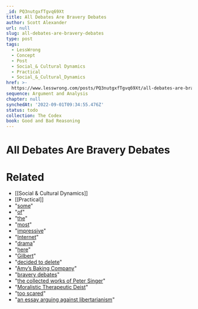 ```yaml
---
_id: PQ3nutgxfTgvq69Xt
title: All Debates Are Bravery Debates
author: Scott Alexander
url: null
slug: all-debates-are-bravery-debates
type: post
tags:
  - LessWrong
  - Concept
  - Post
  - Social_& Cultural Dynamics
  - Practical
  - Social_&_Cultural_Dynamics
href: >-
  https://www.lesswrong.com/posts/PQ3nutgxfTgvq69Xt/all-debates-are-bravery-debates
sequence: Argument and Analysis
chapter: null
synchedAt: '2022-09-01T09:34:55.476Z'
status: todo
collection: The Codex
book: Good and Bad Reasoning
---
```


# All Debates Are Bravery Debates


# Related

- [[Social & Cultural Dynamics]]
- [[Practical]]
- "[some](http://www.reddit.com/r/atheism/comments/1fzaai/65_of_responding_users_now_reject_banning_image/)"
- "[of](http://www.reddit.com/r/atheism/comments/1fzd0r/at_the_moment_15_of_the_top_25_posts_on_ratheism/)"
- "[the](http://www.reddit.com/r/atheism/comments/1fzn3n/i_for_one_am_eternally_grateful_that_there_is/)"
- "[most](http://www.reddit.com/r/atheism/comments/1fzhtl/fixed_approach_thread_to_remove_ujij_and_utuber/)"
- "[impressive](http://www.reddit.com/r/atheism/comments/1fzl0h/jij_if_you_want_a_different_ratheism_go_start/)"
- "[Internet](http://www.reddit.com/r/atheism/comments/1fzlmn/this_sub_is_now_useless_to_mobile_users_thanks_a/)"
- "[drama](http://www.reddit.com/r/atheism/comments/1fzow2/remove_jij_give_the_sub_back_to_its_creator_skeen/)"
- "[here](http://www.reddit.com/r/atheism/comments/1fraqe/why_i_dont_like_the_changes/)"
- "[Gilbert](http://last-conformer.net/)"
- "[decided to delete](http://pervocracy.tumblr.com/post/52503212252/okay-a-whole-bunch-of-people-are-asking-me-what)"
- "[Amy’s Baking Company](http://en.wikipedia.org/wiki/Amy%27s_Baking_Company_%28Kitchen_Nightmares%29)"
- "[bravery debates](http://slatestarcodex.com/2013/05/18/against-bravery-debates/)"
- "[the collected works of Peter Singer](http://en.wikipedia.org/wiki/Peter_Singer#World_poverty)"
- "[Moralistic Therapeutic Deist](http://en.wikipedia.org/wiki/Moralistic_therapeutic_deism)"
- "[too scared](http://squid314.livejournal.com/328267.html)"
- "[an essay arguing against libertarianism](https://slatestarcodex.com/2017/02/22/repost-the-non-libertarian-faq/)"
